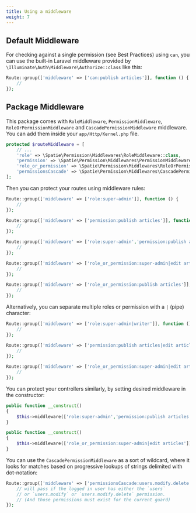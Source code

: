 ```yaml
---
title: Using a middleware
weight: 7
---
```


## Default Middleware

For checking against a single permission (see Best Practices) using `can`, you can use the built-in Laravel middleware provided by `\Illuminate\Auth\Middleware\Authorize::class` like this:

```php
Route::group(['middleware' => ['can:publish articles']], function () {
    //
});
```

## Package Middleware

This package comes with `RoleMiddleware`, `PermissionMiddleware`, `RoleOrPermissionMiddleware` and `CascadePermissionMiddleware` middleware. You can add them inside your `app/Http/Kernel.php` file.

```php
protected $routeMiddleware = [
    // ...
    'role' => \Spatie\Permission\Middlewares\RoleMiddleware::class,
    'permission' => \Spatie\Permission\Middlewares\PermissionMiddleware::class,
    'role_or_permission' => \Spatie\Permission\Middlewares\RoleOrPermissionMiddleware::class,
    'permissionsCascade' => \Spatie\Permission\Middlewares\CascadePermissionMiddleware::class,
];
```

Then you can protect your routes using middleware rules:

```php
Route::group(['middleware' => ['role:super-admin']], function () {
    //
});

Route::group(['middleware' => ['permission:publish articles']], function () {
    //
});

Route::group(['middleware' => ['role:super-admin','permission:publish articles']], function () {
    //
});

Route::group(['middleware' => ['role_or_permission:super-admin|edit articles']], function () {
    //
});

Route::group(['middleware' => ['role_or_permission:publish articles']], function () {
    //
});
```

Alternatively, you can separate multiple roles or permission with a `|` (pipe) character:

```php
Route::group(['middleware' => ['role:super-admin|writer']], function () {
    //
});

Route::group(['middleware' => ['permission:publish articles|edit articles']], function () {
    //
});

Route::group(['middleware' => ['role_or_permission:super-admin|edit articles']], function () {
    //
});
```

You can protect your controllers similarly, by setting desired middleware in the constructor:

```php
public function __construct()
{
    $this->middleware(['role:super-admin','permission:publish articles|edit articles']);
}
```

```php
public function __construct()
{
    $this->middleware(['role_or_permission:super-admin|edit articles']);
}
```

You can use the `CascadePermissionMiddleware` as a sort of wildcard, where it looks for matches based on progressive lookups of strings delimited with dot-notation:

```php
Route::group(['middleware' => ['permissionsCascade:users.modify.delete']], function () {
    // will pass if the logged in user has either the `users`
    // or `users.modify` or `users.modify.delete` permission. 
    // (And those permissions must exist for the current guard)
});
```


